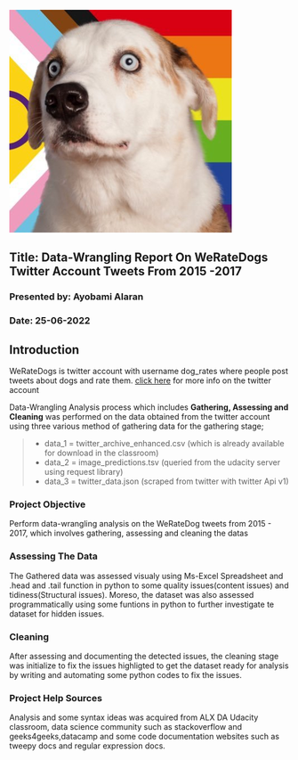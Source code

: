 ![images.jpg](Img_1.jpg)

## Title: Data-Wrangling Report On WeRateDogs Twitter Account Tweets From 2015 -2017
### Presented by: Ayobami Alaran
### Date: 25-06-2022

## Introduction

WeRateDogs is twitter account with username dog_rates where people post tweets about dogs and rate them.
[click here](https://twitter.com/dog_rates) for more info on the twitter account

Data-Wrangling Analysis process which includes **Gathering, Assessing and Cleaning** was performed on the data obtained from the twitter account using three various method of gathering data for the gathering stage;
>- data_1 = twitter_archive_enhanced.csv (which is already available for download in the classroom)
>- data_2 = image_predictions.tsv (queried from the udacity server using request library)
>- data_3 = twitter_data.json (scraped from twitter with twitter Api v1)

### Project Objective
Perform data-wrangling analysis on the WeRateDog tweets from 2015 - 2017, which involves gathering, assessing and cleaning the datas 

### Assessing The Data

The Gathered data was assessed visualy using Ms-Excel Spreadsheet and .head and .tail function in python to some quality issues(content issues) and tidiness(Structural issues). 
Moreso, the dataset was also assessed programmatically using some funtions in python to further investigate te dataset for hidden issues.

### Cleaning 
After assessing and documenting the detected issues, the cleaning stage was initialize to fix the issues highligted to get the dataset ready for analysis by writing and automating some python codes to fix the issues. 

### Project Help Sources 
Analysis and some syntax ideas was acquired from ALX DA Udacity classroom, data science community such as stackoverflow and geeks4geeks,datacamp and some code documentation websites such as tweepy docs and regular expression docs.
